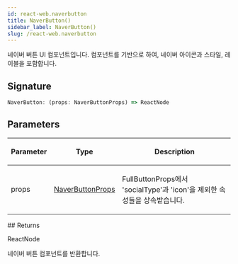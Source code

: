 ```yaml
---
id: react-web.naverbutton
title: NaverButton()
sidebar_label: NaverButton()
slug: /react-web.naverbutton
---
```






네이버 버튼 UI 컴포넌트입니다.  컴포넌트를 기반으로 하여, 네이버 아이콘과 스타일, 레이블을 포함합니다.

## Signature

```typescript
NaverButton: (props: NaverButtonProps) => ReactNode
```

## Parameters

<table><thead><tr><th>

Parameter


</th><th>

Type


</th><th>

Description


</th></tr></thead>
<tbody><tr><td>

props


</td><td>

[NaverButtonProps](./react-web.naverbuttonprops)


</td><td>

FullButtonProps에서 'socialType'과 'icon'을 제외한 속성들을 상속받습니다.


</td></tr>
</tbody></table>
## Returns

ReactNode

네이버 버튼 컴포넌트를 반환합니다.

